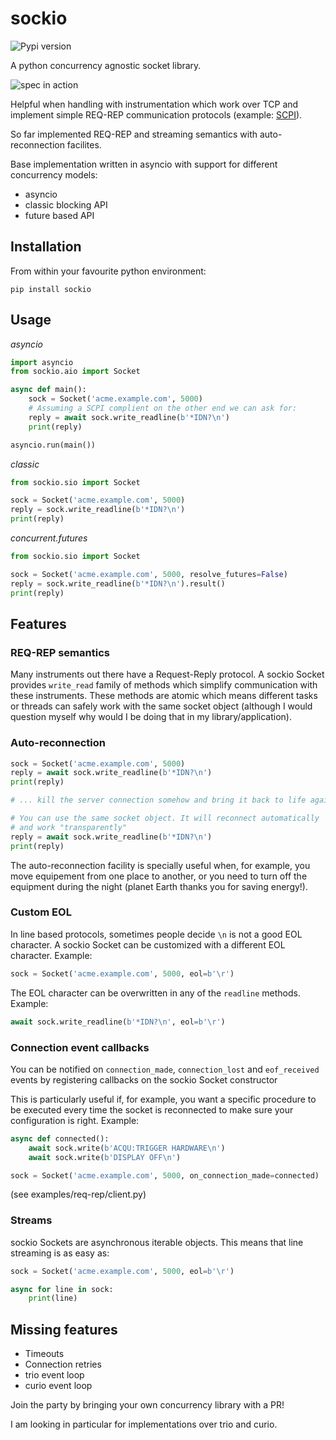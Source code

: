 # sockio

![Pypi version][pypi]

A python concurrency agnostic socket library.

![spec in action](./demo.svg)

Helpful when handling with instrumentation which work over TCP and implement
simple REQ-REP communication protocols (example:
[SCPI](https://en.m.wikipedia.org/wiki/Standard_Commands_for_Programmable_Instruments)).

So far implemented REQ-REP and streaming semantics with auto-reconnection facilites.

Base implementation written in asyncio with support for different concurrency models:

* asyncio
* classic blocking API
* future based API

## Installation

From within your favourite python environment:

```console
pip install sockio
```

## Usage

*asyncio*

```python
import asyncio
from sockio.aio import Socket

async def main():
    sock = Socket('acme.example.com', 5000)
    # Assuming a SCPI complient on the other end we can ask for:
    reply = await sock.write_readline(b'*IDN?\n')
    print(reply)

asyncio.run(main())
```

*classic*

```python
from sockio.sio import Socket

sock = Socket('acme.example.com', 5000)
reply = sock.write_readline(b'*IDN?\n')
print(reply)
```

*concurrent.futures*

```python
from sockio.sio import Socket

sock = Socket('acme.example.com', 5000, resolve_futures=False)
reply = sock.write_readline(b'*IDN?\n').result()
print(reply)
```

## Features

### REQ-REP semantics

Many instruments out there have a Request-Reply protocol. A sockio Socket
provides `write_read` family of methods which simplify communication with
these instruments. These methods are atomic which means different tasks or
threads can safely work with the same socket object (although I would
question myself why would I be doing that in my library/application).

### Auto-reconnection

```python
sock = Socket('acme.example.com', 5000)
reply = await sock.write_readline(b'*IDN?\n')
print(reply)

# ... kill the server connection somehow and bring it back to life again

# You can use the same socket object. It will reconnect automatically
# and work "transparently"
reply = await sock.write_readline(b'*IDN?\n')
print(reply)
```

The auto-reconnection facility is specially useful when, for example, you
move equipement from one place to another, or you need to turn off the
equipment during the night (planet Earth thanks you for saving energy!).

### Custom EOL

In line based protocols, sometimes people decide `\n` is not a good EOL character.
A sockio Socket can be customized with a different EOL character. Example:

```python
sock = Socket('acme.example.com', 5000, eol=b'\r')
```

The EOL character can be overwritten in any of the `readline` methods. Example:
```python
await sock.write_readline(b'*IDN?\n', eol=b'\r')
```

### Connection event callbacks

You can be notified on `connection_made`, `connection_lost` and `eof_received` events
by registering callbacks on the sockio Socket constructor

This is particularly useful if, for example, you want a specific procedure to be
executed every time the socket is reconnected to make sure your configuration is
right. Example:

```python
async def connected():
    await sock.write(b'ACQU:TRIGGER HARDWARE\n')
    await sock.write(b'DISPLAY OFF\n')

sock = Socket('acme.example.com', 5000, on_connection_made=connected)
```

(see examples/req-rep/client.py)

### Streams

sockio Sockets are asynchronous iterable objects. This means that line streaming
is as easy as:

```python
sock = Socket('acme.example.com', 5000, eol=b'\r')

async for line in sock:
    print(line)
```

## Missing features

* Timeouts
* Connection retries
* trio event loop
* curio event loop

Join the party by bringing your own concurrency library with a PR!

I am looking in particular for implementations over trio and curio.


[pypi]: https://img.shields.io/pypi/pyversions/sockio.svg